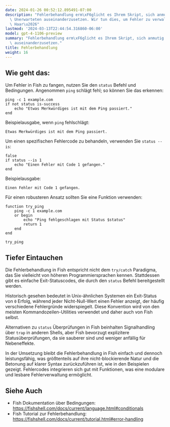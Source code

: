 ```yaml
---
date: 2024-01-26 00:52:12.895491-07:00
description: "Fehlerbehandlung erm\xF6glicht es Ihrem Skript, sich anmutig mit dem\
  \ Unerwarteten auseinanderzusetzen. Wir tun dies, um Fehler zu verwalten, ohne das\
  \ Haar\u2026"
lastmod: '2024-03-13T22:44:54.316860-06:00'
model: gpt-4-1106-preview
summary: "Fehlerbehandlung erm\xF6glicht es Ihrem Skript, sich anmutig mit dem Unerwarteten\
  \ auseinanderzusetzen."
title: Fehlerbehandlung
weight: 16
---
```


## Wie geht das:
Um Fehler in Fish zu fangen, nutzen Sie den `status` Befehl und Bedingungen. Angenommen `ping` schlägt fehl; so können Sie das erkennen:

```fish
ping -c 1 example.com
if not status is-success
    echo "Etwas Merkwürdiges ist mit dem Ping passiert."
end
```

Beispielausgabe, wenn `ping` fehlschlägt:

```
Etwas Merkwürdiges ist mit dem Ping passiert.
```

Um einen spezifischen Fehlercode zu behandeln, verwenden Sie `status --is`:

```fish
false
if status --is 1
    echo "Einen Fehler mit Code 1 gefangen."
end
```

Beispielausgabe:
```
Einen Fehler mit Code 1 gefangen.
```

Für einen robusteren Ansatz sollten Sie eine Funktion verwenden:

```fish
function try_ping
    ping -c 1 example.com
    or begin
        echo "Ping fehlgeschlagen mit Status $status"
        return 1
    end
end

try_ping
```

## Tiefer Eintauchen
Die Fehlerbehandlung in Fish entspricht nicht dem `try/catch` Paradigma, das Sie vielleicht von höheren Programmiersprachen kennen. Stattdessen gibt es einfache Exit-Statuscodes, die durch den `status` Befehl bereitgestellt werden.

Historisch gesehen bedeutet in Unix-ähnlichen Systemen ein Exit-Status von `0` Erfolg, während jeder Nicht-Null-Wert einen Fehler anzeigt, der häufig verschiedene Fehlergründe widerspiegelt. Diese Konvention wird von den meisten Kommandozeilen-Utilities verwendet und daher auch von Fish selbst.

Alternativen zu `status` Überprüfungen in Fish beinhalten Signalhandling über `trap` in anderen Shells, aber Fish bevorzugt explizitere Statusüberprüfungen, da sie sauberer sind und weniger anfällig für Nebeneffekte.

In der Umsetzung bleibt die Fehlerbehandlung in Fish einfach und dennoch leistungsfähig, was größtenteils auf ihre nicht-blockierende Natur und die Betonung auf klarer Syntax zurückzuführen ist, wie in den Beispielen gezeigt. Fehlercodes integrieren sich gut mit Funktionen, was eine modulare und lesbare Fehlerverwaltung ermöglicht.

## Siehe Auch
- Fish Dokumentation über Bedingungen: https://fishshell.com/docs/current/language.html#conditionals
- Fish Tutorial zur Fehlerbehandlung: https://fishshell.com/docs/current/tutorial.html#error-handling
